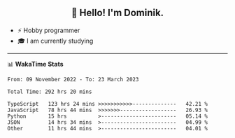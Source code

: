<h2 align="center">👋 Hello! I'm Dominik.</h2>

- ⚡ Hobby programmer
- 🎓 I am currently studying

---
📊 **WakaTime Stats**
<!--START_SECTION:waka-->

```text
From: 09 November 2022 - To: 23 March 2023

Total Time: 292 hrs 20 mins

TypeScript   123 hrs 24 mins >>>>>>>>>>>--------------   42.21 %
JavaScript   78 hrs 44 mins  >>>>>>>------------------   26.93 %
Python       15 hrs          >------------------------   05.14 %
JSON         14 hrs 34 mins  >------------------------   04.99 %
Other        11 hrs 44 mins  >------------------------   04.01 %
```

<!--END_SECTION:waka-->

